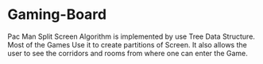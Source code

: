 # Gaming-Board
Pac Man Split Screen Algorithm is implemented by use Tree Data Structure. Most of the Games Use it to create partitions of Screen. It also allows the user to see the corridors and rooms from where one can enter the Game. 

